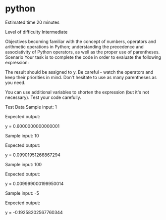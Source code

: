 # python

Estimated time
20 minutes

Level of difficulty
Intermediate

Objectives
becoming familiar with the concept of numbers, operators and arithmetic operations in Python;
understanding the precedence and associativity of Python operators, as well as the proper use of parentheses.
Scenario
Your task is to complete the code in order to evaluate the following expression:


The result should be assigned to y. Be careful - watch the operators and keep their priorities in mind. Don't hesitate to use as many parentheses as you need.

You can use additional variables to shorten the expression (but it's not necessary). Test your code carefully.


Test Data
Sample input: 1

Expected output:

y = 0.6000000000000001

Sample input: 10

Expected output:

y = 0.09901951266867294

Sample input: 100

Expected output:

y = 0.009999000199950014

Sample input: -5

Expected output:

y = -0.19258202567760344
